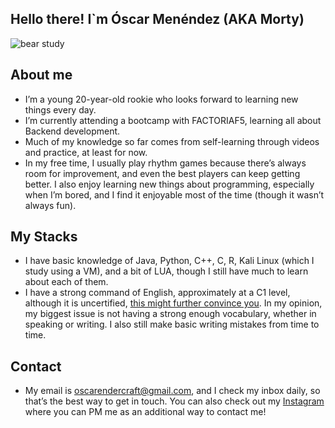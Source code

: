 ## Hello there! I`m Óscar Menéndez (AKA Morty)

![bear study](https://github.com/user-attachments/assets/1acca293-b2d1-4d3f-a328-e608220f94d2)

##  About me

*  I’m a young 20-year-old rookie who looks forward to learning new things every day.
*  I’m currently attending a bootcamp with FACTORIAF5, learning all about Backend development.
*  Much of my knowledge so far comes from self-learning through videos and practice, at least for now.
*  In my free time, I usually play rhythm games because there’s always room for improvement, and even the best players can keep getting better. I also enjoy learning new things about programming, especially when I’m bored, and I find it enjoyable most of the time (though it wasn’t always fun).

## My Stacks

*  I have basic knowledge of Java, Python, C++, C, R, Kali Linux (which I study using a VM), and a bit of LUA, though I still have much to learn about each of them.
*  I have a strong command of English, approximately at a C1 level, although it is uncertified, [this might further convince you](https://cert.efset.org/score/4skill/65). In my opinion, my biggest issue is not having a strong enough vocabulary, whether in speaking or writing. I also still make basic writing mistakes from time to time.

## Contact

*  My email is oscarendercraft@gmail.com, and I check my inbox daily, so that’s the best way to get in touch. You can also check out my [Instagram](https://www.instagram.com/osc_mbr/) where you can PM me as an additional way to contact me!
